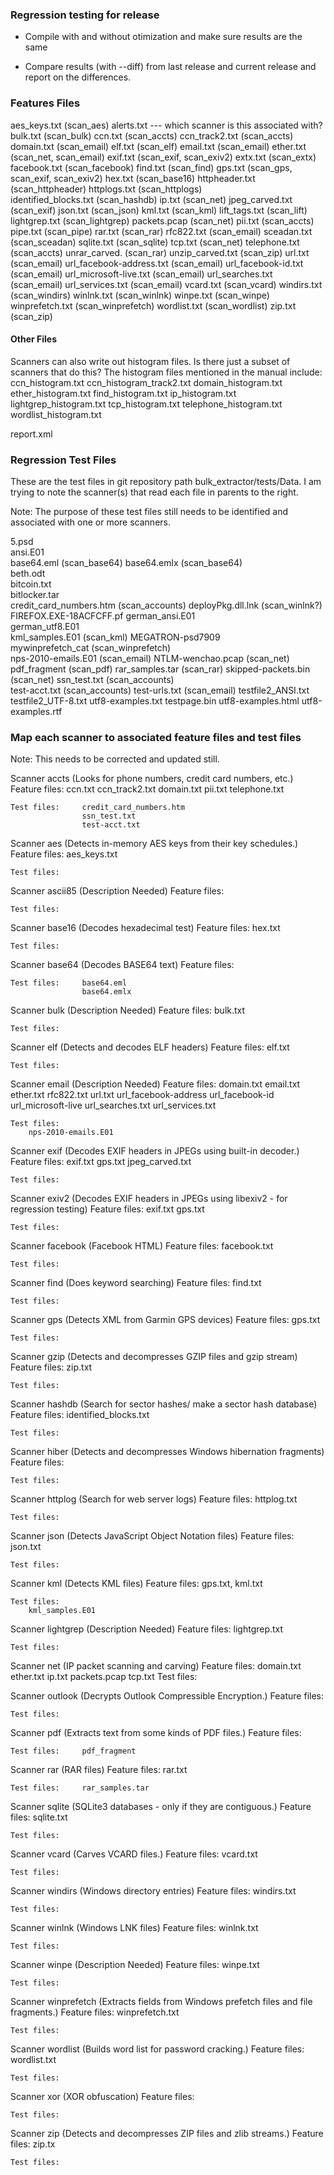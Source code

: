 <h3>Regression testing for release</h3>

- Compile with and without otimization and make sure results are the same

- Compare results (with --diff) from last release and current release and report on the differences.


<h3>Features Files</h3>

aes_keys.txt				(scan_aes)
alerts.txt --- which scanner is this associated with?
bulk.txt					(scan_bulk)
ccn.txt						(scan_accts)
ccn_track2.txt				(scan_accts)
domain.txt					(scan_email)
elf.txt						(scan_elf)
email.txt					(scan_email)
ether.txt					(scan_net, scan_email)
exif.txt					(scan_exif, scan_exiv2)
extx.txt					(scan_extx)
facebook.txt				(scan_facebook)
find.txt					(scan_find)
gps.txt						(scan_gps, scan_exif, scan_exiv2)
hex.txt						(scan_base16)
httpheader.txt				(scan_httpheader)
httplogs.txt				(scan_httplogs)		
identified_blocks.txt		(scan_hashdb)
ip.txt						(scan_net)
jpeg_carved.txt				(scan_exif)
json.txt					(scan_json)
kml.txt						(scan_kml)
lift_tags.txt				(scan_lift)
lightgrep.txt				(scan_lightgrep)
packets.pcap				(scan_net)
pii.txt						(scan_accts)
pipe.txt					(scan_pipe)
rar.txt						(scan_rar)
rfc822.txt					(scan_email)
sceadan.txt					(scan_sceadan)
sqlite.txt					(scan_sqlite)
tcp.txt						(scan_net)
telephone.txt				(scan_accts)
unrar_carved.				(scan_rar)
unzip_carved.txt			(scan_zip)
url.txt						(scan_email)
url_facebook-address.txt	(scan_email)
url_facebook-id.txt			(scan_email)
url_microsoft-live.txt		(scan_email)
url_searches.txt			(scan_email)
url_services.txt			(scan_email)
vcard.txt			   		(scan_vcard)
windirs.txt					(scan_windirs)
winlnk.txt					(scan_winlnk)
winpe.txt					(scan_winpe)
winprefetch.txt				(scan_winprefetch)
wordlist.txt				(scan_wordlist)
zip.txt						(scan_zip)

<h4>Other Files</h4>
Scanners can also write out histogram files. Is there just a subset of scanners that do this?
The histogram files mentioned in the manual include:
ccn_histogram.txt
ccn_histogram_track2.txt
domain_histogram.txt
ether_histogram.txt
find_histogram.txt
ip_histogram.txt
lightgrep_histogram.txt
tcp_histogram.txt
telephone_histogram.txt
wordlist_histogram.txt	

report.xml

<h3>Regression Test Files</h3>

These are the test files in git repository path bulk_extractor/tests/Data.
I am trying to note the scanner(s) that read each file in parents to the right. 

Note: The purpose of these test files still needs to be identified and associated with one or more scanners.

5.psd	
ansi.E01		
base64.eml					(scan_base64)
base64.emlx					(scan_base64)		
beth.odt		
bitcoin.txt		
bitlocker.tar		
credit_card_numbers.htm		(scan_accounts)
deployPkg.dll.lnk			(scan_winlnk?)
FIREFOX.EXE-18ACFCFF.pf	
german_ansi.E01		
german_utf8.E01		
kml_samples.E01				(scan_kml)
MEGATRON-psd7909	
mywinprefetch_cat			(scan_winprefetch)	
nps-2010-emails.E01	        (scan_email)
NTLM-wenchao.pcap			(scan_net)
pdf_fragment				(scan_pdf)
rar_samples.tar				(scan_rar)
skipped-packets.bin			(scan_net)
ssn_test.txt				(scan_accounts)		
test-acct.txt				(scan_accounts)
test-urls.txt				(scan_email)
testfile2_ANSI.txt	
testfile2_UTF-8.txt	
utf8-examples.txt
testpage.bin
utf8-examples.html
utf8-examples.rtf


<h3>Map each scanner to associated feature files and test files</h3>

Note: This needs to be corrected and updated still.

Scanner accts   (Looks for phone numbers, credit card numbers, etc.)
	Feature files: 	ccn.txt
					ccn_track2.txt
					domain.txt
					pii.txt
					telephone.txt

	Test files:		credit_card_numbers.htm
					ssn_test.txt		
					test-acct.txt

Scanner aes     (Detects in-memory AES keys from their key schedules.)
	Feature files:  aes_keys.txt

	Test files:

Scanner ascii85  (Description Needed)
	Feature files:

	Test files:

Scanner base16  (Decodes hexadecimal test)
	Feature files:	hex.txt

	Test files:

Scanner base64  (Decodes BASE64 text)
	Feature files: 

	Test files:		base64.eml
					base64.emlx
	
Scanner bulk     (Description Needed)
	Feature files: bulk.txt

	Test files:

Scanner elf     (Detects and decodes ELF headers)
	Feature files: elf.txt

	Test files:

Scanner email    (Description Needed)
	Feature files: 	domain.txt
					email.txt
					ether.txt
					rfc822.txt
					url.txt
					url_facebook-address
					url_facebook-id
					url_microsoft-live 
	        		url_searches.txt
					url_services.txt

	Test files:	
		nps-2010-emails.E01	

Scanner exif    (Decodes EXIF headers in JPEGs using built-in decoder.)
	Feature files: 	exif.txt 
					gps.txt
					jpeg_carved.txt

	Test files:

Scanner exiv2    (Decodes EXIF headers in JPEGs using libexiv2 - for regression testing)
	Feature files:	exif.txt
					gps.txt

	Test files:

Scanner facebook  (Facebook HTML)
	Feature files: facebook.txt

	Test files:

Scanner find     (Does keyword searching)
	Feature files: 	find.txt

	Test files:

Scanner gps      (Detects XML from Garmin GPS devices)
	Feature files: gps.txt

	Test files:

Scanner gzip     (Detects and decompresses GZIP files and gzip stream)
	Feature files: zip.txt

	Test files:

Scanner hashdb   (Search for sector hashes/ make a sector hash database)
	Feature files: identified_blocks.txt

	Test files:

Scanner hiber    (Detects and decompresses Windows hibernation fragments)
	Feature files:

	Test files:

Scanner httplog  (Search for web server logs)
	Feature files: httplog.txt

	Test files:

Scanner json     (Detects JavaScript Object Notation files)
	Feature files: json.txt

	Test files:

Scanner kml      (Detects KML files)
	Feature files: gps.txt, kml.txt

	Test files:
		kml_samples.E01

Scanner lightgrep	 (Description Needed)
	Feature files: lightgrep.txt

	Test files:

Scanner net      (IP packet scanning and carving)
	Feature files: 	domain.txt
					ether.txt
					ip.txt
					packets.pcap
					tcp.txt
	Test files:
	
Scanner outlook  (Decrypts Outlook Compressible Encryption.)
	Feature files:	
	
	Test files:

Scanner pdf      (Extracts text from some kinds of PDF files.)
	Feature files:

	Test files: 	pdf_fragment
	
Scanner rar      (RAR files)
	Feature files:	rar.txt

	Test files:		rar_samples.tar

Scanner sqlite   (SQLite3 databases - only if they are contiguous.)
	Feature files: sqlite.txt

	Test files:

Scanner vcard    (Carves VCARD files.)
	Feature files: vcard.txt

	Test files:

Scanner windirs  (Windows directory entries)
	Feature files: windirs.txt

	Test files:

Scanner winlnk   (Windows LNK files)
	Feature files: winlnk.txt

	Test files:

Scanner winpe     (Description Needed)
	Feature files: winpe.txt

	Test files:

Scanner winprefetch  (Extracts fields from Windows prefetch files and file fragments.)
	Feature files: winprefetch.txt

	Test files:
	
Scanner wordlist  (Builds word list for password cracking.)
	Feature files: wordlist.txt

	Test files:

Scanner xor      (XOR obfuscation)
	Feature files:

	Test files:

Scanner zip      (Detects and decompresses ZIP files and zlib streams.)
	Feature files:	zip.tx

	Test files:


